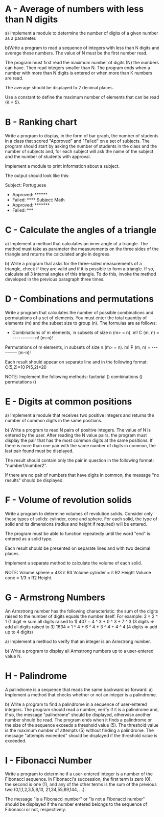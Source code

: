 # A - Average of numbers with less than N digits
a) Implement a module to determine the number of digits of a given number as a parameter.
 
b)Write a program to read a sequence of integers with less than N digits and average these numbers.
The value of N must be the first number read.

The program must first read the maximum number of digits (N) the numbers can have.
Then read integers smaller than N.
The program ends when a number with more than N digits is entered or when more than K numbers are read.

The average should be displayed to 2 decimal places.

Use a constant to define the maximum number of elements that can be read (K = 5).

# B - Ranking chart
Write a program to display, in the form of bar graph, the number of students in a class that scored "Approved" and "Failed" on a set of subjects.
The program should start by asking the number of students in the class and the number of subjects and, for each subject will ask the name of the subject and the number of students with approval.

Implement a module to print information about a subject.

The output should look like this:

Subject: Portuguese
- Approved: ******
- Failed: ****
Subject: Math
- Approved: *******
- Failed: ***

# C - Calculate the angles of a triangle
a) Implement a method that calculates an inner angle of a triangle. The method must take as parameter the measurements on the three sides of the triangle and returns the calculated angle in degrees.

b) Write a program that asks for the three-sided measurements of a triangle, check if they are valid and if it is possible to form a triangle. If so, calculate all 3 internal angles of this triangle. To do this, invoke the method developed in the previous paragraph three times.

# D - Combinations and permutations
Write a program that calculates the number of possible combinations and permutations of a set of elements. You must enter the total quantity of elements (m) and the subset size to group (n).
The formulas are as follows:

- Combinations of m elements, in subsets of size n (m> = n).
              m!
C (m, n) = -----------
            n! (m-n)!
          
Permutations of m elements, in subsets of size n (m> = n).
              m!
P (m, n) = ---------
            (m-n)!

Each result should appear on separate line and in the following format:
C(5,2)=10
P(5,2)=20

NOTE: Implement the following methods:
factorial ()
combinations ()
permutations ()

# E - Digits at common positions
a) Implement a module that receives two positive integers and returns the number of common digits in the same positions.

b) Write a program to read N pairs of positive integers. The value of N is entered by the user.
After reading the N value pairs, the program must display the pair that has the most common digits at the same positions. If there is more than one pair with the same number of digits in common, the last pair found must be displayed.


The result should contain only the pair in question in the following format:
"number1/number2".

If there are no pair of numbers that have digits in common, the message "no results" should be displayed.

# F - Volume of revolution solids
Write a program to determine volumes of revolution solids. Consider only these types of solids: cylinder, cone and sphere.
For each solid, the type of solid and its dimensions (radius and height if required) will be entered.

The program must be able to function repeatedly until the word "end" is entered as a solid type.

Each result should be presented on separate lines and with two decimal places.

Implement a separate method to calculate the volume of each solid.


NOTE:
Volume sphere = 4/3 π R3
Volume cylinder = π R2 Height
Volume cone = 1/3 π R2 Height

# G - Armstrong Numbers
An Armstrong number has the following characteristic: the sum of the digits raised to the number of digits equals the number itself.
For example:
2 = 2 ^ 1 (1 digit => sum all digits raised to 1)
407 = 4 ^ 3 + 0 ^ 3 + 7 ^ 3 (3 digits => add all digits raised to 3)
1634 = 1 ^ 4 + 6 ^ 4 + 3 ^ 4 + 4 ^ 4 (4 digits => add up to 4 digits)

a) Implement a method to verify that an integer is an Armstrong number.

b) Write a program to display all Armstrong numbers up to a user-entered value N.

# H - Palindrome
A palindrome is a sequence that reads the same backward as forward.
a) Implement a method that checks whether or not an integer is a palindrome.

b) Write a program to find a palindrome in a sequence of user-entered integers. The program should read a number, verify if it is a palindrome and, if so, the message "palindrome" should be displayed, otherwise another number should be read. The program ends when it finds a palindrome or the size of the sequence exceeds a threshold value (5). The threshold value is the maximum number of attempts (5) without finding a palindrome. The message "attempts exceeded" should be displayed if the threshold value is exceeded.

# I - Fibonacci Number
Write a program to determine if a user-entered integer is a number of the Fibonacci sequence.
In Fibonacci's succession, the first term is zero (0), the second is one (1), and any of the other terms is the sum of the previous two (0,1,1,2,3,5,8,13, 21,34,55,89,144, ...).

The message "is a Fibonacci number" or "is not a Fibonacci number" should be displayed if the number entered belongs to the sequence of Fibonacci or not, respectively.
